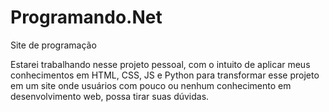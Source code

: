 # Programando.Net

 Site de programação

 Estarei trabalhando nesse projeto pessoal, com o intuito de aplicar meus conhecimentos em HTML,
 CSS, JS e Python para transformar esse projeto em um site onde usuários com pouco ou
 nenhum conhecimento em desenvolvimento web, possa tirar suas dúvidas.


